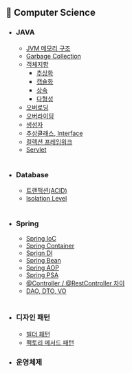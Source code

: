## 📌 Computer Science

- ### JAVA
  - [JVM 메모리 구조](https://spotty-mushroom-2ad.notion.site/JVM-JVM-Memory-Structure-3f554fd8ab354f77a4ab177ae594cbb0?pvs=4)
  - [Garbage Collection](https://spotty-mushroom-2ad.notion.site/GC-429393af3a51426cbd94036afed5299f?pvs=4)
  - [객체지향](https://spotty-mushroom-2ad.notion.site/27093fd24e3d420d82756ee88cf8edbb?pvs=4)
    - [추상화](https://spotty-mushroom-2ad.notion.site/3fe38ef3f20846e595dc173de639e3f9?pvs=4)
    - [캡슐화](https://spotty-mushroom-2ad.notion.site/9e99e09e69f64e4bb7260337d79ece81?pvs=4)
    - [상속](https://spotty-mushroom-2ad.notion.site/452c887600f64870b8b437be3a8cc001?pvs=4)
    - [다형성](https://spotty-mushroom-2ad.notion.site/80937ec65e4244a99cf746081d4eb634?pvs=4)
  - [오버로딩](https://spotty-mushroom-2ad.notion.site/GC-429393af3a51426cbd94036afed5299f?pvs=4)
  - [오버라이딩](https://spotty-mushroom-2ad.notion.site/GC-429393af3a51426cbd94036afed5299f?pvs=4)
  - [생성자](https://spotty-mushroom-2ad.notion.site/GC-429393af3a51426cbd94036afed5299f?pvs=4)
  - [추상클래스, Interface](https://github.com/sengmin14/CS-Study/blob/main/JAVA/%EC%B6%94%EC%83%81%ED%81%B4%EB%9E%98%EC%8A%A4,Interface.md)
  - [컬렉션 프레임워크](https://github.com/sengmin14/CS-Study/blob/main/JAVA/CollectionFramwork.md)
  - [Servlet](https://github.com/sengmin14/CS-Study/blob/main/JAVA/Servlet.md)
  <br>

- ### Database
  - [트랜잭션(ACID)](https://spotty-mushroom-2ad.notion.site/ACID-3f03050373784d8d9791ee39e8a7a36c?pvs=4)
  - [Isolation Level](https://spotty-mushroom-2ad.notion.site/Isolation-Level-b6471fff057947119b5032bd876a7170?pvs=4)

  <br>
  
- ### Spring
  - [Spring IoC](https://spotty-mushroom-2ad.notion.site/ACID-3f03050373784d8d9791ee39e8a7a36c?pvs=4)
  - [Spring Container](https://spotty-mushroom-2ad.notion.site/ACID-3f03050373784d8d9791ee39e8a7a36c?pvs=4)
  - [Sprign DI](https://spotty-mushroom-2ad.notion.site/Isolation-Level-b6471fff057947119b5032bd876a7170?pvs=4)
  - [Spring Bean](https://spotty-mushroom-2ad.notion.site/ACID-3f03050373784d8d9791ee39e8a7a36c?pvs=4)
  - [Spring AOP](https://spotty-mushroom-2ad.notion.site/AOP-079e19eaf1464fc99c4121319e798777?pvs=4)
  - [Spring PSA](https://spotty-mushroom-2ad.notion.site/ACID-3f03050373784d8d9791ee39e8a7a36c?pvs=4)
  - [@Controller / @RestController 차이](https://github.com/sengmin14/CS-Study/blob/main/Spring/%40Controller.md)
  - [DAO, DTO, VO](https://github.com/sengmin14/CS-Study/blob/main/Spring/DAO%2CDTO%2CVO.md)
  <br>

- ### 디자인 패턴
  - [빌더 패턴](https://github.com/sengmin14/CS-Study/blob/main/Spring/%EB%B9%8C%EB%8D%94%20%ED%8C%A8%ED%84%B4.md)
  - [팩토리 메서드 패턴](https://github.com/sengmin14/CS-Study/blob/main/Spring/FactoryMethodPattern.md)

- ### 운영체제
